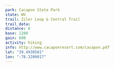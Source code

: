 ```yaml
---
park: Cacapon State Park
state: WV
trail: Ziler Loop & Central Trail
trail_data:
distance: 6
base: 1200
gain: 600
activity: hiking
info: http://www.cacaponresort.com/cacapon.pdf
lat: "39.4930581"
lon: "-78.3200017"
---
```

